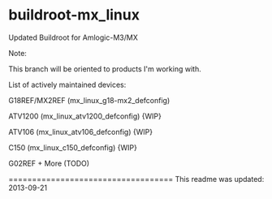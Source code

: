buildroot-mx_linux
==================

Updated Buildroot for Amlogic-M3/MX

Note:

This branch will be oriented to products I'm working with.

List of actively maintained devices:

G18REF/MX2REF (mx_linux_g18-mx2_defconfig)

ATV1200 (mx_linux_atv1200_defconfig) {WIP}

ATV106 (mx_linux_atv106_defconfig) {WIP}

C150 (mx_linux_c150_defconfig) {WIP}

G02REF + More (TODO)

===================================
This readme was updated: 2013-09-21
